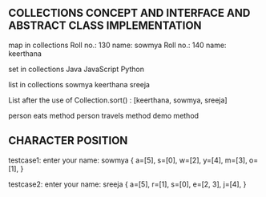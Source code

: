 COLLECTIONS CONCEPT AND INTERFACE AND ABSTRACT CLASS IMPLEMENTATION
------------------------------------------------------------------------------------------------
map in collections
Roll no.: 130     name: sowmya
Roll no.: 140     name: keerthana

set in collections
Java
JavaScript
Python

list in collections
sowmya
keerthana
sreeja

List after the use of Collection.sort() :
[keerthana, sowmya, sreeja]

person eats method
person travels method
demo method

CHARACTER POSITION
------------------------------------------------------------------------------------------------
testcase1:
enter your name:
sowmya
{ a=[5], s=[0], w=[2], y=[4], m=[3], o=[1], }

testcase2:
enter your name:
sreeja
{ a=[5], r=[1], s=[0], e=[2, 3], j=[4], }






